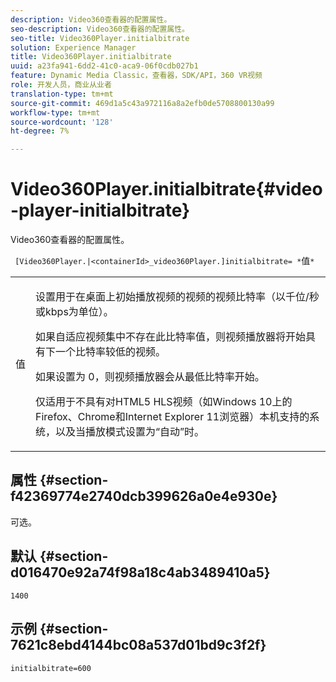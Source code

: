 ```yaml
---
description: Video360查看器的配置属性。
seo-description: Video360查看器的配置属性。
seo-title: Video360Player.initialbitrate
solution: Experience Manager
title: Video360Player.initialbitrate
uuid: a23fa941-6dd2-41c0-aca9-06f0cdb027b1
feature: Dynamic Media Classic，查看器，SDK/API，360 VR视频
role: 开发人员，商业从业者
translation-type: tm+mt
source-git-commit: 469d1a5c43a972116a8a2efb0de5708800130a99
workflow-type: tm+mt
source-wordcount: '128'
ht-degree: 7%

---
```



# Video360Player.initialbitrate{#video-player-initialbitrate}

Video360查看器的配置属性。

` [Video360Player.|<containerId>_video360Player.]initialbitrate= *`值`*`

<table id="table_C616483932C2482CA9794DDD7313FD7C"> 
 <tbody> 
  <tr> 
   <td colname="col1"> <p> <span class="codeph"> 值</span> </p> </td> 
   <td colname="col2"> <p> 设置用于在桌面上初始播放视频的视频的视频比特率（以千位/秒或kbps为单位）。 </p> <p>如果自适应视频集中不存在此比特率值，则视频播放器将开始具有下一个比特率较低的视频。 </p> <p>如果设置为<span class="codeph"> 0</span>，则视频播放器会从最低比特率开始。 </p> <p>仅适用于不具有对HTML5 HLS视频（如Windows 10上的Firefox、Chrome和Internet Explorer 11浏览器）本机支持的系统，以及当播放模式设置为“自动”时。 </p> </td> 
  </tr> 
 </tbody> 
</table>

## 属性 {#section-f42369774e2740dcb399626a0e4e930e}

可选。

## 默认 {#section-d016470e92a74f98a18c4ab3489410a5}

`1400`

## 示例 {#section-7621c8ebd4144bc08a537d01bd9c3f2f}

```
initialbitrate=600
```


